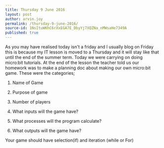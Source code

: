 ```yaml
---
title: Thursday 9 June 2016
layout: post
author: arvin.joy
permalink: /thursday-9-june-2016/
source-id: 1NsItuWKhC6rXxEGA7E_DbyYj7XQZNa_nMWsaHe7349A
published: true
---
```

As you may have realised today isn't a friday and I usually blog on Friday this is because my IT lesson is moved to a Thursday and it will stay like that until the end of the summer term. Today we were carrying on doing micro:bit tutorials. At the end of the lesson the teacher told us our homework was to make a planning doc about making our own micro:bit game. These were the categories;

 

1) Name of Game

2) Purpose of game

3) Number of players

4) What inputs will the game have?

5) What processes will the program calculate?

6) What outputs will the game have? 

Your game should have selection(if) and iteration (while or For)

